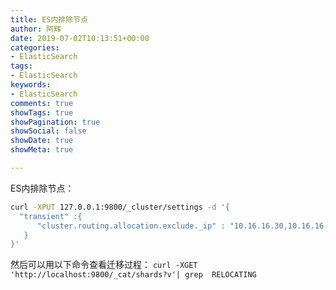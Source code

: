 ```yaml
---
title: ES内排除节点
author: 阿辉
date: 2019-07-02T10:13:51+00:00
categories:
- ElasticSearch
tags:
- ElasticSearch
keywords:
- ElasticSearch
comments: true
showTags: true
showPagination: true
showSocial: false
showDate: true
showMeta: true

---
```

ES内排除节点：
```bash
curl -XPUT 127.0.0.1:9800/_cluster/settings -d '{
  "transient" :{
      "cluster.routing.allocation.exclude._ip" : "10.16.16.30,10.16.16.63"
   }
}'
```

然后可以用以下命令查看迁移过程：
`curl -XGET 'http://localhost:9800/_cat/shards?v'| grep  RELOCATING`

<!--more-->